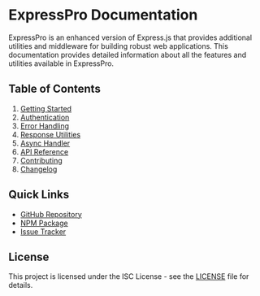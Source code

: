 # ExpressPro Documentation

ExpressPro is an enhanced version of Express.js that provides additional utilities and middleware for building robust web applications. This documentation provides detailed information about all the features and utilities available in ExpressPro.

## Table of Contents

1. [Getting Started](./getting-started.md)
2. [Authentication](./authentication.md)
3. [Error Handling](./error-handling.md)
4. [Response Utilities](./response-utilities.md)
5. [Async Handler](./async-handler.md)
6. [API Reference](./api-reference.md)
7. [Contributing](./contributing.md)
8. [Changelog](./changelog.md)

## Quick Links

- [GitHub Repository](https://github.com/suryanshvermaa/express-pro)
- [NPM Package](https://www.npmjs.com/package/expresspro)
- [Issue Tracker](https://github.com/suryanshvermaa/express-pro/issues)

## License

This project is licensed under the ISC License - see the [LICENSE](../LICENSE) file for details. 